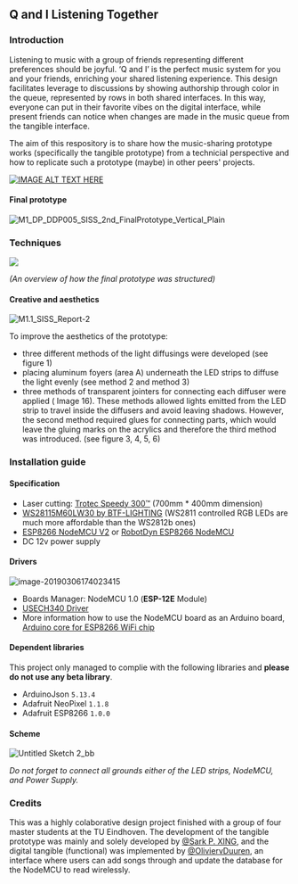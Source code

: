 ## Q and I Listening Together

### Introduction

Listening to music with a group of friends representing different preferences should be joyful. ‘Q and I’ is the perfect music system for you and your friends, enriching your shared listening experience. This design facilitates leverage to discussions by showing authorship through color in the queue, represented by rows in both shared interfaces. In this way, everyone can put in their favorite vibes on the digital interface, while present friends can notice when changes are made in the music queue from the tangible interface. 

The aim of this respository is to share how the music-sharing prototype works (specifically the tangible prototype) from a technicial perspective and how to replicate such a prototype (maybe) in other peers' projects.

[![IMAGE ALT TEXT HERE](https://i.imgur.com/znEqw17.jpg)](https://youtu.be/OCxn1qEDHYc)

#### Final prototype 

![M1_DP_DDP005_SISS_2nd_FinalPrototype_Vertical_Plain](https://i.imgur.com/AJ943cI.jpg)

### Techniques

![](https://i.imgur.com/5FYPdit.gif)

*(An overview of how the final prototype was structured)*

#### Creative and aesthetics

![M1.1_SISS_Report-2](https://i.imgur.com/PBhvHdR.jpg)

To improve the aesthetics of the prototype:

* three different methods of the light diffusings were developed (see figure 1) 
* placing aluminum foyers (area A) underneath the LED strips to diffuse the light evenly (see method 2 and method 3)
* three methods of transparent jointers for connecting each diffuser were applied ( Image 16). These methods allowed lights emitted from the LED strip to travel inside the diffusers and avoid leaving shadows. However, the second method required glues for connecting parts, which would leave the gluing marks on the acrylics and therefore the third method was introduced. (see figure 3, 4, 5, 6)

### Installation guide

#### Specification 

* Laser cutting: [Trotec Speedy 300™](https://educationguide.tue.nl/programs/bachelor-college/majors/industrial-design/facilities/labs/generic-make-labs/dsearch-lab/) (700mm * 400mm dimension)
* [WS28115M60LW30 by BTF-LIGHTING](https://www.amazon.de/BTF-LIGHTING-300LEDs-adressierbare-Streifen-NichtWasserdicht/dp/B01CNL6CM8/ref=sr_1_2?ie=UTF8&qid=1551889870&sr=8-2&keywords=ws2811%2Bstrip%2B5m&th=1) (WS2811 controlled RGB LEDs are much more affordable than the WS2812b ones)
* [ESP8266 NodeMCU V2](https://www.tinytronics.nl/shop/nl/communicatie/rf(id)-wifi-bt/esp8266-nodemcu-v2) or [RobotDyn ESP8266 NodeMCU](https://www.tinytronics.nl/shop/nl/communicatie/rf(id)-wifi-bt/robotdyn-esp8266-nodemcu)
* DC 12v power supply

#### Drivers

![image-20190306174023415](https://i.imgur.com/5nFtvyq.png) 

* Boards Manager: NodeMCU 1.0 (**ESP-12E** Module)
* [USECH340 Driver](http://www.wch.cn/download/CH341SER_MAC_ZIP.html) 
* More information how to use the NodeMCU board as an Arduino board, [Arduino core for ESP8266 WiFi chip](https://github.com/esp8266/Arduino)

#### Dependent libraries

This project only managed to complie with the following libraries and **please do not use any beta library**.

* ArduinoJson `5.13.4`
* Adafruit NeoPixel `1.1.8`
* Adafruit ESP8266 `1.0.0`

#### Scheme

![Untitled Sketch 2_bb](https://i.imgur.com/RVKtjrP.jpg)

*Do not forget to connect all grounds either of the LED strips, NodeMCU, and Power Supply.* 

### Credits

This was a highly colaborative design project finished with a group of four master students at the TU Eindhoven. The development of the tangible prototype was mainly and solely developed by [@Sark P. XING](https://github.com/sarkrui), and the digital tangible (functional) was implemented by [@OliviervDuuren](https://github.com/OliviervDuuren), an interface where users can add songs through and update the database for the NodeMCU to read wirelessly.

